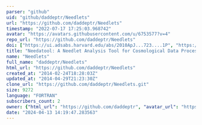 ```yaml
---
parser: "github"
uid: "github/daddeptr/Needlets"
url: "https://github.com/daddeptr/Needlets"
timestamp: "2022-07-17 17:25:03.968742"
avatar: "https://avatars.githubusercontent.com/u/6753577?v=4"
repo_url: "https://github.com/daddeptr/Needlets"
doi: ["https://ui.adsabs.harvard.edu/abs/2010ApJ...723....1P", "https://ui.adsabs.harvard.edu/abs/2010ascl.soft10004P/abstract"]
title: "Needatool: A Needlet Analysis Tool for Cosmological Data Processing"
name: "Needlets"
full_name: "daddeptr/Needlets"
html_url: "https://github.com/daddeptr/Needlets"
created_at: "2014-02-24T18:28:03Z"
updated_at: "2014-04-29T21:23:30Z"
clone_url: "https://github.com/daddeptr/Needlets.git"
size: 9272
language: "FORTRAN"
subscribers_count: 2
owner: {"html_url": "https://github.com/daddeptr", "avatar_url": "https://avatars.githubusercontent.com/u/6753577?v=4", "login": "daddeptr", "type": "User"}
date: "2024-04-13 14:19:47.283563"
---
```

